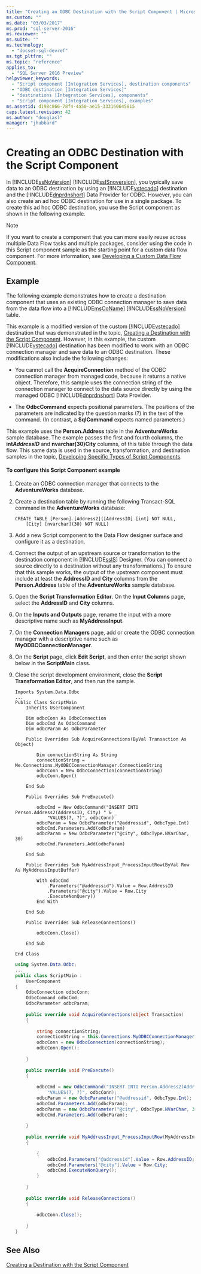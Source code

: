 ```yaml
---
title: "Creating an ODBC Destination with the Script Component | Microsoft Docs"
ms.custom: ""
ms.date: "03/03/2017"
ms.prod: "sql-server-2016"
ms.reviewer: ""
ms.suite: ""
ms.technology: 
  - "docset-sql-devref"
ms.tgt_pltfrm: ""
ms.topic: "reference"
applies_to: 
  - "SQL Server 2016 Preview"
helpviewer_keywords: 
  - "Script component [Integration Services], destination components"
  - "ODBC destination [Integration Services]"
  - "destinations [Integration Services], components"
  - "Script component [Integration Services], examples"
ms.assetid: d198c866-78f4-4a50-ae15-333160645815
caps.latest.revision: 42
ms.author: "douglasl"
manager: "jhubbard"
---
```

# Creating an ODBC Destination with the Script Component
  In [!INCLUDE[ssNoVersion](../../a9notintoc/includes/ssnoversion-md.md)] [!INCLUDE[ssISnoversion](../../a9notintoc/includes/ssisnoversion-md.md)], you typically save data to an ODBC destination by using an [!INCLUDE[vstecado](../../a9retired/includes/vstecado-md.md)] destination and the [!INCLUDE[dnprdnshort](../../a9retired/includes/dnprdnshort-md.md)] Data Provider for ODBC. However, you can also create an ad hoc ODBC destination for use in a single package. To create this ad hoc ODBC destination, you use the Script component as shown in the following example.  
  
> [!NOTE]  
>  If you want to create a component that you can more easily reuse across multiple Data Flow tasks and multiple packages, consider using the code in this Script component sample as the starting point for a custom data flow component. For more information, see [Developing a Custom Data Flow Component](../../integration-services/extending-packages-custom-objects/data-flow/developing-a-custom-data-flow-component.md).  
  
## Example  
 The following example demonstrates how to create a destination component that uses an existing ODBC connection manager to save data from the data flow into a [!INCLUDE[msCoName](../../a9notintoc/includes/msconame-md.md)] [!INCLUDE[ssNoVersion](../../a9notintoc/includes/ssnoversion-md.md)] table.  
  
 This example is a modified version of the custom [!INCLUDE[vstecado](../../a9retired/includes/vstecado-md.md)] destination that was demonstrated in the topic, [Creating a Destination with the Script Component](../../integration-services/extending-packages-scripting-data-flow-script-component-types/creating-a-destination-with-the-script-component.md). However, in this example, the custom [!INCLUDE[vstecado](../../a9retired/includes/vstecado-md.md)] destination has been modified to work with an ODBC connection manager and save data to an ODBC destination. These modifications also include the following changes:  
  
-   You cannot call the **AcquireConnection** method of the ODBC connection manager from managed code, because it returns a native object. Therefore, this sample uses the connection string of the connection manager to connect to the data source directly by using the managed ODBC [!INCLUDE[dnprdnshort](../../a9retired/includes/dnprdnshort-md.md)] Data Provider.  
  
-   The **OdbcCommand** expects positional parameters. The positions of the parameters are indicated by the question marks (?) in the text of the command. (In contrast, a **SqlCommand** expects named parameters.)  
  
 This example uses the **Person.Address** table in the **AdventureWorks** sample database. The example passes the first and fourth columns, the **int*AddressID*** and **nvarchar(30)City** columns, of this table through the data flow. This same data is used in the source, transformation, and destination samples in the topic, [Developing Specific Types of Script Components](../../integration-services/extending-packages-scripting-data-flow-script-component-types/developing-specific-types-of-script-components.md).  
  
#### To configure this Script Component example  
  
1.  Create an ODBC connection manager that connects to the **AdventureWorks** database.  
  
2.  Create a destination table by running the following Transact-SQL command in the **AdventureWorks** database:  
  
    ```  
    CREATE TABLE [Person].[Address2]([AddressID] [int] NOT NULL,  
        [City] [nvarchar](30) NOT NULL)  
    ```  
  
3.  Add a new Script component to the Data Flow designer surface and configure it as a destination.  
  
4.  Connect the output of an upstream source or transformation to the destination component in [!INCLUDE[ssIS](../../a9retired/includes/ssis-md.md)] Designer. (You can connect a source directly to a destination without any transformations.) To ensure that this sample works, the output of the upstream component must include at least the **AddressID** and **City** columns from the **Person.Address** table of the **AdventureWorks** sample database.  
  
5.  Open the **Script Transformation Editor**. On the **Input Columns** page, select the **AddressID** and **City** columns.  
  
6.  On the **Inputs and Outputs** page, rename the input with a more descriptive name such as **MyAddressInput**.  
  
7.  On the **Connection Managers** page, add or create the ODBC connection manager with a descriptive name such as **MyODBCConnectionManager**.  
  
8.  On the **Script** page, click **Edit Script**, and then enter the script shown below in the **ScriptMain** class.  
  
9. Close the script development environment, close the **Script Transformation Editor**, and then run the sample.  
  
    ```vb#  
    Imports System.Data.Odbc  
    ...  
    Public Class ScriptMain  
        Inherits UserComponent  
  
        Dim odbcConn As OdbcConnection  
        Dim odbcCmd As OdbcCommand  
        Dim odbcParam As OdbcParameter  
  
        Public Overrides Sub AcquireConnections(ByVal Transaction As Object)  
  
            Dim connectionString As String  
            connectionString = Me.Connections.MyODBCConnectionManager.ConnectionString  
            odbcConn = New OdbcConnection(connectionString)  
            odbcConn.Open()  
  
        End Sub  
  
        Public Overrides Sub PreExecute()  
  
            odbcCmd = New OdbcCommand("INSERT INTO Person.Address2(AddressID, City) " & _  
                "VALUES(?, ?)", odbcConn)  
            odbcParam = New OdbcParameter("@addressid", OdbcType.Int)  
            odbcCmd.Parameters.Add(odbcParam)  
            odbcParam = New OdbcParameter("@city", OdbcType.NVarChar, 30)  
            odbcCmd.Parameters.Add(odbcParam)  
  
        End Sub  
  
        Public Overrides Sub MyAddressInput_ProcessInputRow(ByVal Row As MyAddressInputBuffer)  
  
            With odbcCmd  
                .Parameters("@addressid").Value = Row.AddressID  
                .Parameters("@city").Value = Row.City  
                .ExecuteNonQuery()  
            End With  
  
        End Sub  
  
        Public Overrides Sub ReleaseConnections()  
  
            odbcConn.Close()  
  
        End Sub  
  
    End Class  
    ```  
  
    ```c#  
    using System.Data.Odbc;  
    ...  
    public class ScriptMain :  
        UserComponent  
    {  
        OdbcConnection odbcConn;  
        OdbcCommand odbcCmd;  
        OdbcParameter odbcParam;  
  
        public override void AcquireConnections(object Transaction)  
        {  
  
            string connectionString;  
            connectionString = this.Connections.MyODBCConnectionManager.ConnectionString;  
            odbcConn = new OdbcConnection(connectionString);  
            odbcConn.Open();  
  
        }  
  
        public override void PreExecute()  
        {  
  
            odbcCmd = new OdbcCommand("INSERT INTO Person.Address2(AddressID, City) " +  
                "VALUES(?, ?)", odbcConn);  
            odbcParam = new OdbcParameter("@addressid", OdbcType.Int);  
            odbcCmd.Parameters.Add(odbcParam);  
            odbcParam = new OdbcParameter("@city", OdbcType.NVarChar, 30);  
            odbcCmd.Parameters.Add(odbcParam);  
  
        }  
  
        public override void MyAddressInput_ProcessInputRow(MyAddressInputBuffer Row)  
        {  
  
            {  
                odbcCmd.Parameters["@addressid"].Value = Row.AddressID;  
                odbcCmd.Parameters["@city"].Value = Row.City;  
                odbcCmd.ExecuteNonQuery();  
            }  
  
        }  
  
        public override void ReleaseConnections()  
        {  
  
            odbcConn.Close();  
  
        }  
    }  
    ```  
  
## See Also  
 [Creating a Destination with the Script Component](../../integration-services/extending-packages-scripting-data-flow-script-component-types/creating-a-destination-with-the-script-component.md)  
  
  